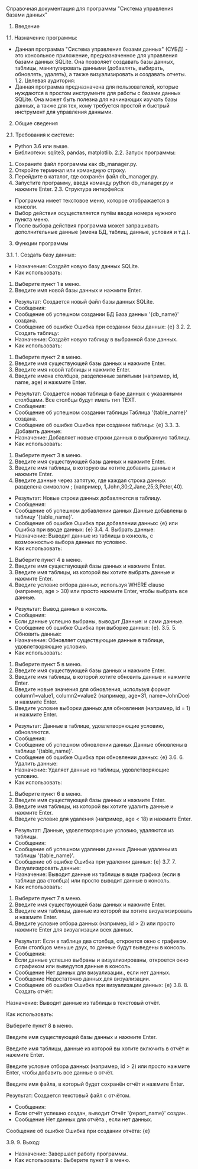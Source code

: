 Справочная документация для программы "Система управления базами данных"

1. Введение

1.1. Назначение программы:
* Данная программа "Система управления базами данных" (СУБД) - это консольное приложение, предназначенное для управления базами данных SQLite. Она позволяет создавать базы данных, таблицы, манипулировать данными (добавлять, выбирать, обновлять, удалять), а также визуализировать и создавать отчеты.
1.2. Целевая аудитория:
* Данная программа предназначена для пользователей, которые нуждаются в простом инструменте для работы с базами данных SQLite. Она может быть полезна для начинающих изучать базы данных, а также для тех, кому требуется простой и быстрый инструмент для управления данными.

2. Общие сведения

2.1. Требования к системе:
* Python 3.6 или выше.
* Библиотеки: sqlite3, pandas, matplotlib.
2.2. Запуск программы:
1. Сохраните файл программы как db_manager.py.
2. Откройте терминал или командную строку.
3. Перейдите в каталог, где сохранён файл db_manager.py.
4. Запустите программу, введя команду python db_manager.py и нажмите Enter.
2.3. Структура интерфейса:
* Программа имеет текстовое меню, которое отображается в консоли.
* Выбор действия осуществляется путём ввода номера нужного пункта меню.
* После выбора действия программа может запрашивать дополнительные данные (имена БД, таблиц, данные, условия и т.д.).

3. Функции программы

3.1. 1. Создать базу данных:
* Назначение: Создаёт новую базу данных SQLite.
* Как использовать:
1. Выберите пункт 1 в меню.
2. Введите имя новой базы данных и нажмите Enter.
* Результат: Создается новый файл базы данных SQLite.
* Сообщения:
* Сообщение об успешном создании БД База данных '{db_name}' создана.
* Сообщение об ошибке Ошибка при создании базы данных: {e}
3.2. 2. Создать таблицу:
* Назначение: Создаёт новую таблицу в выбранной базе данных.
* Как использовать:
1. Выберите пункт 2 в меню.
2. Введите имя существующей базы данных и нажмите Enter.
3. Введите имя новой таблицы и нажмите Enter.
4. Введите имена столбцов, разделенные запятыми (например, id, name, age) и нажмите Enter.
* Результат: Создается новая таблица в базе данных с указанными столбцами. Все столбцы будут иметь тип TEXT.
* Сообщения:
* Сообщение об успешном создании таблицы Таблица '{table_name}' создана.
* Сообщение об ошибке Ошибка при создании таблицы: {e}
3.3. 3. Добавить данные:
* Назначение: Добавляет новые строки данных в выбранную таблицу.
* Как использовать:
1. Выберите пункт 3 в меню.
2. Введите имя существующей базы данных и нажмите Enter.
3. Введите имя таблицы, в которую вы хотите добавить данные и нажмите Enter.
4. Введите данные через запятую, где каждая строка данных разделена символом ; (например, 1,John,30;2,Jane,25;3,Peter,40).
* Результат: Новые строки данных добавляются в таблицу.
* Сообщения:
* Сообщение об успешном добавлении данных Данные добавлены в таблицу '{table_name}'.
* Сообщение об ошибке Ошибка при добавлении данных: {e} или Ошибка при вводе данных: {e}
3.4. 4. Выбрать данные:
* Назначение: Выводит данные из таблицы в консоль, с возможностью выбора данных по условию.
* Как использовать:
1. Выберите пункт 4 в меню.
2. Введите имя существующей базы данных и нажмите Enter.
3. Введите имя таблицы, из которой вы хотите выбрать данные и нажмите Enter.
4. Введите условие отбора данных, используя WHERE clause (например, age > 30) или просто нажмите Enter, чтобы выбрать все данные.
* Результат: Вывод данных в консоль.
* Сообщения:
* Если данные успешно выбраны, выводит Данные: и сами данные.
* Сообщение об ошибке Ошибка при выборке данных: {e}.
3.5. 5. Обновить данные:
* Назначение: Обновляет существующие данные в таблице, удовлетворяющие условию.
* Как использовать:
1. Выберите пункт 5 в меню.
2. Введите имя существующей базы данных и нажмите Enter.
3. Введите имя таблицы, в которой хотите обновить данные и нажмите Enter.
4. Введите новые значения для обновления, используя формат column1=value1, column2=value2 (например, age=31, name=JohnDoe) и нажмите Enter.
5. Введите условие выборки данных для обновления (например, id = 1) и нажмите Enter.
* Результат: Данные в таблице, удовлетворяющие условию, обновляются.
* Сообщения:
* Сообщение об успешном обновлении данных Данные обновлены в таблице '{table_name}'.
* Сообщение об ошибке Ошибка при обновлении данных: {e}
3.6. 6. Удалить данные:
* Назначение: Удаляет данные из таблицы, удовлетворяющие условию.
* Как использовать:
1. Выберите пункт 6 в меню.
2. Введите имя существующей базы данных и нажмите Enter.
3. Введите имя таблицы, из которой вы хотите удалить данные и нажмите Enter.
4. Введите условие для удаления (например, age < 18) и нажмите Enter.
* Результат: Данные, удовлетворяющие условию, удаляются из таблицы.
* Сообщения:
* Сообщение об успешном удалении данных Данные удалены из таблицы '{table_name}'.
* Сообщение об ошибке Ошибка при удалении данных: {e}
3.7. 7. Визуализировать данные:
* Назначение: Выводит данные из таблицы в виде графика (если в таблице два столбца) или просто выводит данные в консоль.
* Как использовать:
1. Выберите пункт 7 в меню.
2. Введите имя существующей базы данных и нажмите Enter.
3. Введите имя таблицы, данные из которой вы хотите визуализировать и нажмите Enter.
4. Введите условие отбора данных (например, id > 2) или просто нажмите Enter для визуализации всех данных.
* Результат: Если в таблице два столбца, откроется окно с графиком. Если столбцов меньше двух, то данные будут выведены в консоль.
* Сообщения:
* Если данные успешно выбраны и визуализированы, откроется окно с графиком или выведутся данные в консоль.
* Сообщение Нет данных для визуализации., если нет данных.
* Сообщение Недостаточно данных для визуализации.
* Сообщение об ошибке Ошибка при визуализации данных: {e}
3.8. 8. Создать отчёт:

Назначение: Выводит данные из таблицы в текстовый отчёт.

Как использовать:

Выберите пункт 8 в меню.

Введите имя существующей базы данных и нажмите Enter.

Введите имя таблицы, данные из которой вы хотите включить в отчёт и нажмите Enter.

Введите условие отбора данных (например, id > 2) или просто нажмите Enter, чтобы добавить все данные в отчёт.

Введите имя файла, в который будет сохранён отчёт и нажмите Enter.

Результат: Создается текстовый файл с отчётом.
* Сообщения:
* Если отчёт успешно создан, выводит Отчёт '{report_name}' создан..
* Сообщение Нет данных для отчёта., если нет данных.

Сообщение об ошибке Ошибка при создании отчёта: {e}

3.9. 9. Выход:
* Назначение: Завершает работу программы.
* Как использовать: Выберите пункт 9 в меню.
